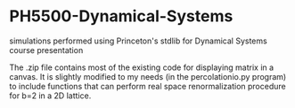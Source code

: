 # PH5500-Dynamical-Systems
simulations performed using Princeton's stdlib for Dynamical Systems course presentation


The .zip file contains most of the existing code for displaying matrix in a canvas. It is slightly modified to my needs (in the percolationio.py program) to include functions that can 
perform real space renormalization procedure for b=2 in a 2D lattice.
